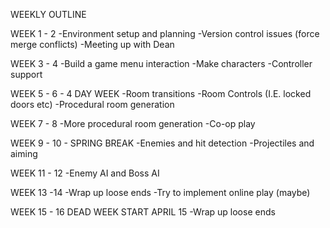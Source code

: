 WEEKLY OUTLINE

WEEK 1 - 2 
-Environment setup and planning 
-Version control issues (force merge conflicts)
-Meeting up with Dean 

WEEK 3 - 4 
-Build a game menu interaction
-Make characters 
-Controller support 

WEEK 5 - 6 - 4 DAY WEEK
-Room transitions 
-Room Controls (I.E. locked doors etc)
-Procedural room generation 

WEEK 7 - 8
-More procedural room generation
-Co-op play

WEEK 9 - 10 - SPRING BREAK
-Enemies and hit detection
-Projectiles and aiming

WEEK 11 - 12
-Enemy AI and Boss AI

WEEK 13 -14
-Wrap up loose ends 
-Try to implement online play (maybe)

WEEK 15 - 16 DEAD WEEK START APRIL 15
-Wrap up loose ends 

